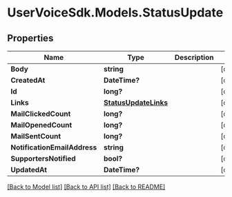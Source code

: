 # UserVoiceSdk.Models.StatusUpdate
## Properties

Name | Type | Description | Notes
------------ | ------------- | ------------- | -------------
**Body** | **string** |  | [optional] 
**CreatedAt** | **DateTime?** |  | [optional] 
**Id** | **long?** |  | [optional] 
**Links** | [**StatusUpdateLinks**](StatusUpdateLinks.md) |  | [optional] 
**MailClickedCount** | **long?** |  | [optional] 
**MailOpenedCount** | **long?** |  | [optional] 
**MailSentCount** | **long?** |  | [optional] 
**NotificationEmailAddress** | **string** |  | [optional] 
**SupportersNotified** | **bool?** |  | [optional] 
**UpdatedAt** | **DateTime?** |  | [optional] 

[[Back to Model list]](../README.md#documentation-for-models) [[Back to API list]](../README.md#documentation-for-api-endpoints) [[Back to README]](../README.md)

